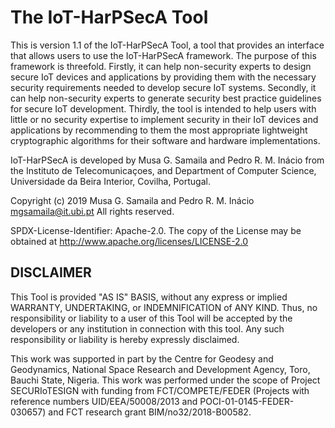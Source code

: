 # The IoT-HarPSecA Tool

This is version 1.1 of the IoT-HarPSecA Tool, a tool that provides an interface that allows users to use the IoT-HarPSecA framework. The purpose of this framework is threefold. Firstly, it can help non-security experts to design secure IoT devices and applications by providing them with the necessary security requirements needed to develop secure IoT systems. Secondly, it can help non-security experts to generate security best practice guidelines for secure IoT development. Thirdly, the tool is intended to help users with little or no security expertise to implement security in their IoT devices and applications by recommending to them the most appropriate lightweight cryptographic algorithms for their software and hardware implementations.

IoT-HarPSecA is developed by Musa G. Samaila and Pedro R. M. Inácio from the Instituto de Telecomunicaçoes, and Department of Computer Science, Universidade da Beira Interior, Covilha, Portugal.
		
Copyright (c) 2019 Musa G. Samaila and Pedro R. M. Inácio <mgsamaila@it.ubi.pt>
All rights reserved.


SPDX-License-Identifier: Apache-2.0. The copy of the License may be obtained at http://www.apache.org/licenses/LICENSE-2.0 
      
## DISCLAIMER
This Tool is provided "AS IS" BASIS, without any express or implied WARRANTY, UNDERTAKING, or INDEMNIFICATION of ANY KIND. Thus, no responsibility or liability to a user of this Tool will be accepted by the developers or any institution in connection with this tool. Any such responsibility or liability is hereby expressly disclaimed.
         
This work was supported in part by the Centre for Geodesy and Geodynamics, National Space Research and Development Agency, Toro, Bauchi State, Nigeria. This work was performed under the scope of Project SECURIoTESIGN with funding from FCT/COMPETE/FEDER (Projects with reference numbers UID/EEA/50008/2013 and POCI-01-0145-FEDER-030657) and FCT research grant BIM/no32/2018-B00582.